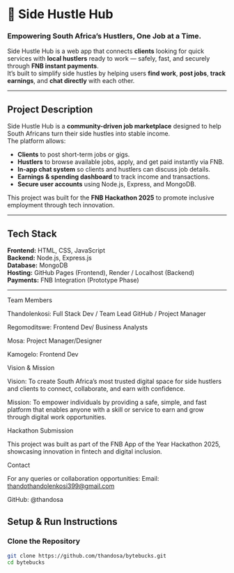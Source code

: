 # 💼 Side Hustle Hub

### Empowering South Africa’s Hustlers, One Job at a Time.

Side Hustle Hub is a web app that connects **clients** looking for quick services with **local hustlers** ready to work — safely, fast, and securely through **FNB instant payments**.  
It’s built to simplify side hustles by helping users **find work**, **post jobs**, **track earnings**, and **chat directly** with each other.

---

## Project Description

Side Hustle Hub is a **community-driven job marketplace** designed to help South Africans turn their side hustles into stable income.  
The platform allows:
-  **Clients** to post short-term jobs or gigs.
-  **Hustlers** to browse available jobs, apply, and get paid instantly via FNB.
-  **In-app chat system** so clients and hustlers can discuss job details.
-  **Earnings & spending dashboard** to track income and transactions.
-  **Secure user accounts** using Node.js, Express, and MongoDB.

This project was built for the **FNB Hackathon 2025** to promote inclusive employment through tech innovation.

---

## Tech Stack

**Frontend:** HTML, CSS, JavaScript  
**Backend:** Node.js, Express.js  
**Database:** MongoDB  
**Hosting:** GitHub Pages (Frontend), Render / Localhost (Backend)  
**Payments:** FNB Integration (Prototype Phase)

---
Team Members

Thandolenkosi:	Full Stack Dev / Team Lead	GitHub / Project Manager

Regomoditswe:	Frontend Dev/ Business Analysts

Mosa: Project Manager/Designer

Kamogelo:	Frontend Dev
	
Vision & Mission

Vision:
To create South Africa’s most trusted digital space for side hustlers and clients to connect, collaborate, and earn with confidence.

Mission:
To empower individuals by providing a safe, simple, and fast platform that enables anyone with a skill or service to earn and grow through digital work opportunities.

 Hackathon Submission

This project was built as part of the FNB App of the Year Hackathon 2025, showcasing innovation in fintech and digital inclusion.

Contact

For any queries or collaboration opportunities:
Email: thandothandolenkosi399@gmail.com 

GitHub: @thandosa
##  Setup & Run Instructions

###  Clone the Repository
```bash
git clone https://github.com/thandosa/bytebucks.git
cd bytebucks




